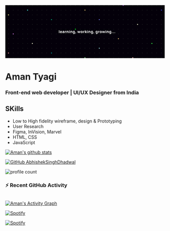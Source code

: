 <img src="https://raw.githubusercontent.com/amantyagi994/amantyagi994/main/Twitter%20header%20-%201.png">

# Aman Tyagi
### Front-end web developer | UI/UX Designer from India

## SKills

- Low to High fidelity wireframe, design & Prototyping
- User Research
- Figma, InVision, Marvel
- HTML, CSS
- JavaScript



 
 

<!--
- 🔭 I’m currently working on ...
- 🌱 I’m currently learning ...
- 👯 I’m looking to collaborate on ...
- 🤔 I’m looking for help with ...
- 💬 Ask me about ...
- 📫 How to reach me: ...
- 😄 Pronouns: ...
- ⚡ Fun fact: ...
-->


 
[![Aman's github stats](https://github-readme-stats.vercel.app/api?username=amantyagi994&include_all_commits=true&count_private=true&show_icons=true&line_height=20&title_color=FFFFFF&icon_color=FFFFFF&text_color=FFFFFF&bg_color=0D1117)](https://github.com/anuraghazra/github-readme-stats)


[![GitHub AbhishekSinghDhadwal](https://img.shields.io/github/followers/amantyagi994?label=follow&style=social)](https://github.com/amantyagi994)


![profile count](https://komarev.com/ghpvc/?username=amantyagi994&color=blueviolet&style=plastic)


### ⚡ Recent GitHub Activity
  <br/>
   <a href="https://github.com/ashutosh00710/github-readme-activity-graph"><img alt="Aman's Activity Graph" src="https://activity-graph.herokuapp.com/graph?username=amantyagi994&custom_title=Aman__Tyagi's%20Contribution%20Graph&bg_color=000000&color=C5AB63&line=C1CBD8&point=FFFFFF&hide_border=true" /></a>
  <br/>



[![Spotify](https://github-readme-remake.vercel.app/api/spotify)](https://open.spotify.com/playlist/0VZLNEZRlZJG8Ggd04e25U?si=9d2daea1a3494255)

 <a href="https://open.spotify.com/user/wn2dn4pw1tahyxg1jpj4r2lpm"/>
    <img src="https://spotify-recently-played-readme.vercel.app/api?user=wn2dn4pw1tahyxg1jpj4r2lpm&count=1" alt="Spotify"/>
 </a>


